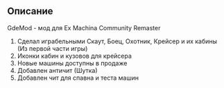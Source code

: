 ## Описание

GdeMod - мод для Ex Machina Community Remaster

1. Сделал играбельными Скаут, Боец, Охотник, Крейсер и их кабины (Из первой части игры)
2. Иконки кабин и кузовов для крейсера
3. Новые машины доступны в продаже
4. Добавлен античит (Шутка)
5. Добавлен чит для спавна и теста машин
